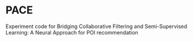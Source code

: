 # PACE
Experiment code for Bridging Collaborative Filtering and Semi-Supervised Learning: A Neural Approach for POI recommendation

